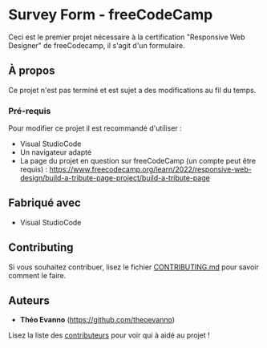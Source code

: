 # Survey Form - freeCodeCamp

Ceci est le premier projet nécessaire à la certification "Responsive Web Designer" de freeCodecamp, il s'agit d'un formulaire.

## À propos

Ce projet n'est pas terminé et est sujet a des modifications au fil du temps.

### Pré-requis

Pour modifier ce projet il est recommandé d'utiliser :

- Visual StudioCode
- Un navigateur adapté
- La page du projet en question sur freeCodeCamp (un compte peut être requis) : https://www.freecodecamp.org/learn/2022/responsive-web-design/build-a-tribute-page-project/build-a-tribute-page

## Fabriqué avec

- Visual StudioCode

## Contributing

Si vous souhaitez contribuer, lisez le fichier [CONTRIBUTING.md](https://example.org) pour savoir comment le faire.

## Auteurs

* **Théo Evanno** (https://github.com/theoevanno)

Lisez la liste des [contributeurs](https://github.com/your/project/contributors) pour voir qui à aidé au projet !
